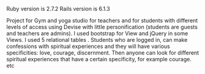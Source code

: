 Ruby version is 2.7.2
Rails version is 6.1.3

Project for Gym and yoga studio for teachers and for
students with different levels of access using Devise with little personification
(students are guests and teachers are admins). I used bootstrap for View and
jQuery in some Views. I used 5 relational tables . Students who are logged in,
can make confessions with spiritual experiences and they will have various
specificities: love, courage, discernment. Then anyone can look for different
spiritual experiences that have a certain specificity, for example courage. etc